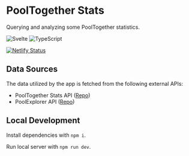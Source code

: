 # PoolTogether Stats

Querying and analyzing some PoolTogether statistics.

![Svelte](https://img.shields.io/badge/svelte-%23f1413d.svg?style=for-the-badge&logo=svelte&logoColor=white)
![TypeScript](https://img.shields.io/badge/typescript-%23007ACC.svg?style=for-the-badge&logo=typescript&logoColor=white)

[![Netlify Status](https://api.netlify.com/api/v1/badges/b1855df2-30cb-4834-a53f-ae21fd018f0e/deploy-status)](https://app.netlify.com/sites/pool-stats/deploys)

## Data Sources

The data utilized by the app is fetched from the following external APIs:

- PoolTogether Stats API ([Repo](https://github.com/Ncookiez/pooltogether-stats-functions))
- PoolExplorer API ([Repo](https://github.com/underethsea/explorer-api))

## Local Development

Install dependencies with `npm i`.

Run local server with `npm run dev`.